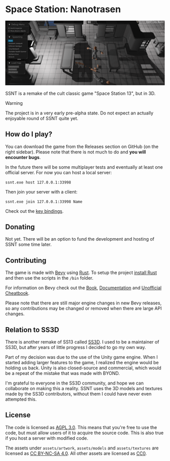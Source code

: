 
# Space Station: Nanotrasen

![A screenshot from the game. It shows a gray room of a space station. A human in a gray jumpsuit is holding a knife. On the floor there are scattered body parts of another human. There are multiple debug UI windows visible.](docs/screenshot.png)

SSNT is a remake of the cult classic game "Space Station 13", but in 3D.

> [!WARNING]
> The project is in a very early pre-alpha state. Do not expect an actually enjoyable round of SSNT quite yet.

## How do I play?

You can download the game from the Releases section on GitHub (on the right sidebar).
Please note that there is not much to do and **you will encounter bugs**.

In the future there will be some multiplayer tests and eventually at least one official server.
For now you can host a local server:

```
ssnt.exe host 127.0.0.1:33998
```

Then join your server with a client:

```
ssnt.exe join 127.0.0.1:33998 Name
```

Check out the [key bindings](docs/Keybindings.md).

## Donating

Not yet. There will be an option to fund the development and hosting of SSNT some time later.

## Contributing

The game is made with [Bevy](https://github.com/bevyengine/bevy) using [Rust](https://www.rust-lang.org/). To setup the project [install Rust](https://www.rust-lang.org/learn/get-started) and then use the scripts in the `/bin` folder.

For information on Bevy check out the [Book](https://bevyengine.org/learn/book/introduction/), [Documentation](https://docs.rs/bevy/latest/bevy/) and [Unofficial Cheatbook](https://bevy-cheatbook.github.io/).

Please note that there are still major engine changes in new Bevy releases, so any contributions may be changed or removed when there are large API changes.

## Relation to SS3D

There is another remake of SS13 called [SS3D](https://github.com/RE-SS3D/SS3D).
I used to be a maintainer of SS3D, but after years of little progress I decided to go my own way.

Part of my decision was due to the use of the Unity game engine. When I started adding larger features to the game, I realized the engine would be holding us back.
Unity is also closed-source and commercial, which would be a repeat of the mistake that was made with BYOND.

I'm grateful to everyone in the SS3D community, and hope we can collaborate on making this a reality.
SSNT uses the 3D models and textures made by the SS3D contributors, without them I could have never even attempted this.

## License

The code is licensed as [AGPL 3.0](https://www.gnu.org/licenses/agpl-3.0.en.html). This means that you're free to use the code, but must allow users of it to acquire the source code. This is also true if you host a server with modified code.

The assets under `assets/artwork`, `assets/models` and `assets/textures` are licensed as [CC BY-NC-SA 4.0](https://creativecommons.org/licenses/by-nc-sa/4.0/deed.en). All other assets are licensed as [CC0](https://creativecommons.org/public-domain/cc0/).
